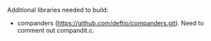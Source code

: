 Additional libraries needed to build:

- companders (https://github.com/deftio/companders.git). Need to comment out compandit.c.